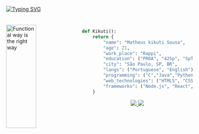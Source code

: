 
[![Typing SVG](https://readme-typing-svg.herokuapp.com/?color=CCC&size=35&center=true&vCenter=true&width=1000&lines=Hello,+My+Name+is+Matheus+Kikuti;I'm+21+years+old;I'm+from+Brazil,+SP;I'm+a+Software+Engineer+at+Rappi.;Welcome!+:%29)](https://git.io/typing-svg)

<img src="https://github-readme-stats-74zg.vercel.app/api/top-langs/?username=KikuTiii&layout=compact&langs_count=15&hide_border=true&title_color=a3a2a0&text_color=FFF&bg_color=0d1117"
     alt="Functional way is the right way"
     style="margin-top:20px;"
     height="280px"
     width = "40%"
     align="left" />

<br>

```python
def Kikuti():
    return {
        "name": "Matheus kikuti Sousa",
        "age": 21,
        "work_place": "Rappi",
        "education": ("PROA", "42Sp", "SpTech"),
        "city": "São Paulo, SP, BR",
        "langs": ("Portuguese", "English"),
        "programming": ("C","Java","Python"),
        "web_technologies": ("HTML5", "CSS3", "Php"),
        "frameworks": ("Node.js", "React", "Spring-Boot")
    }
```

<div align="center">  
<a href="https://www.linkedin.com/in/matheuskikuti-s-37a8381b5/" target="blank">
<a  href="https://www.instagram.com/matheuskikuti/" target="_blank"><img src="https://img.shields.io/badge/-Instagram-%23E4405F?style=for-the-badge&logo=instagram&logoColor=white"</a>
   <img src="https://img.shields.io/badge/LinkedIn-0077B5?style=for-the-badge&logo=linkedin&logoColor=white alt="KikuTiii""/>
</div>

